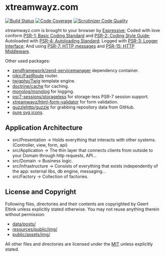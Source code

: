 # xtreamwayz.com

[![Build Status](https://travis-ci.org/xtreamwayz/xtreamwayz.com.svg?branch=master)](https://travis-ci.org/xtreamwayz/xtreamwayz.com)
[![Code Coverage](https://scrutinizer-ci.com/g/xtreamwayz/xtreamwayz.com/badges/coverage.png?b=master)](https://scrutinizer-ci.com/g/xtreamwayz/xtreamwayz.com/?branch=master)
[![Scrutinizer Code Quality](https://scrutinizer-ci.com/g/xtreamwayz/xtreamwayz.com/badges/quality-score.png?b=master)](https://scrutinizer-ci.com/g/xtreamwayz/xtreamwayz.com/?branch=master)

xtreamwayz.com is brought to your browser by [Expressive](https://github.com/zendframework/zend-expressive);
Coded with love conform [PSR-1: Basic Coding Standard](http://www.php-fig.org/psr/psr-1/) and 
[PSR-2: Coding Style Guide](http://www.php-fig.org/psr/psr-2/);
Autoloaded with [PSR-4: Autoloading Standard](http://www.php-fig.org/psr/psr-4/); 
Logged with [PSR-3: Logger Interface](http://www.php-fig.org/psr/psr-3/);
And using [PSR-7: HTTP messages](http://www.php-fig.org/psr/psr-7/) 
and [PSR-15: HTTP Middleware](https://github.com/http-interop/http-middleware).

Other used packages:
- [zendframework/zend-servicemanager](https://github.com/zendframework/zend-servicemanager) dependency container.
- [nikic/FastRoute](https://github.com/nikic/FastRoute) router.
- [twigphp/Twig](https://github.com/nikic/FastRoute) template engine.
- [doctrine/cache](https://github.com/doctrine/cache) for caching.
- [monolog/monolog](https://github.com/monolog/monolog) for logging.
- [psr7-sessions/storageless](https://github.com/psr7-sessions/storageless) for storage-less PSR-7 session support.
- [xtreamwayz/html-form-validator](https://github.com/xtreamwayz/html-form-validator) for form validation.
- [guzzlehttp/guzzle](https://github.com/guzzlehttp/guzzle) for grabbing repository data from GitHub.
- [pure svg icons](https://icomoon.io/).

## Application Architecture

- src/Presentation -> Holds everything that interacts with other systems. (Controller, view, form, api)
- src/Application -> The thin layer that connects clients from outside to your Domain through http requests, API...
- src/Domain -> Business logic.
- src/Infrastructure -> Consists of everything that exists independently of the app: external libs, db engine, messaging...
- src/Factory -> Collection of factories.

## License and Copyright

Following files, directories and their contents are copyrighted by Geert Eltink unless explicitly stated otherwise.
You may not reuse anything therein without permission:

* [data/posts/](/data/posts)
* [resources/public/img/](resources/public/img)
* [public/assets/img/](public/assets/img)

All other files and directories are licensed under the [MIT](http://www.opensource.org/licenses/mit-license.php)
unless explicitly stated.
